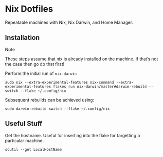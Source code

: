 # Nix Dotfiles

Repeatable machines with Nix, Nix Darwin, and Home Manager.

## Installation

> [!NOTE]
> These steps assume that nix is already installed on the machine. If that’s not the case then go do that first!

Perform the initial run of `nix-darwin`

```shell
sudo nix --extra-experimental-features nix-command --extra-experimental-features flakes run nix-darwin/master#darwin-rebuild -- switch --flake ~/.config/nix
```

Subsequent rebuilds can be achieved using:

```shell
sudo darwin-rebuild switch --flake ~/.config/nix
```


## Useful Stuff

Get the hostname. Useful for inserting into the flake for targetting a particular machine.

```shell
scutil --get LocalHostName
```
